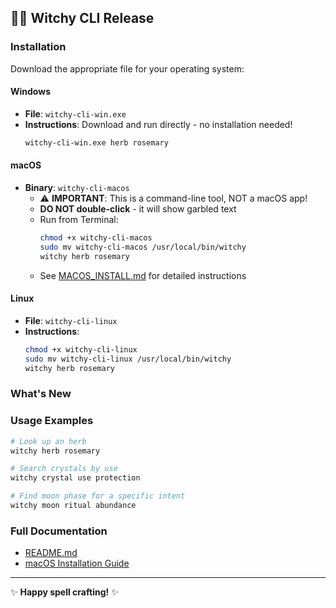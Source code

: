 ## 🧙✨ Witchy CLI Release

### Installation

Download the appropriate file for your operating system:

#### Windows

- **File**: `witchy-cli-win.exe`
- **Instructions**: Download and run directly - no installation needed!
  ```cmd
  witchy-cli-win.exe herb rosemary
  ```

#### macOS

- **Binary**: `witchy-cli-macos`
  - ⚠️ **IMPORTANT**: This is a command-line tool, NOT a macOS app!
  - **DO NOT double-click** - it will show garbled text
  - Run from Terminal:
    ```bash
    chmod +x witchy-cli-macos
    sudo mv witchy-cli-macos /usr/local/bin/witchy
    witchy herb rosemary
    ```
  - See [MACOS_INSTALL.md](https://github.com/the-amber-joy/witchyLookup/blob/main/MACOS_INSTALL.md) for detailed instructions

#### Linux

- **File**: `witchy-cli-linux`
- **Instructions**:
  ```bash
  chmod +x witchy-cli-linux
  sudo mv witchy-cli-linux /usr/local/bin/witchy
  witchy herb rosemary
  ```

### What's New

<!-- Add release notes here -->

### Usage Examples

```bash
# Look up an herb
witchy herb rosemary

# Search crystals by use
witchy crystal use protection

# Find moon phase for a specific intent
witchy moon ritual abundance
```

### Full Documentation

- [README.md](https://github.com/the-amber-joy/witchyLookup/blob/main/README.md)
- [macOS Installation Guide](https://github.com/the-amber-joy/witchyLookup/blob/main/MACOS_INSTALL.md)

---

✨ **Happy spell crafting!** ✨
